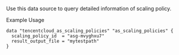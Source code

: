 Use this data source to query detailed information of scaling policy.

Example Usage

```hcl
data "tencentcloud_as_scaling_policies" "as_scaling_policies" {
  scaling_policy_id  = "asg-mvyghxu7"
  result_output_file = "mytestpath"
}
```